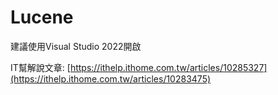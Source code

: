 # Lucene

建議使用Visual Studio 2022開啟

IT幫解說文章: [https://ithelp.ithome.com.tw/articles/10285327](https://ithelp.ithome.com.tw/articles/10283475)
